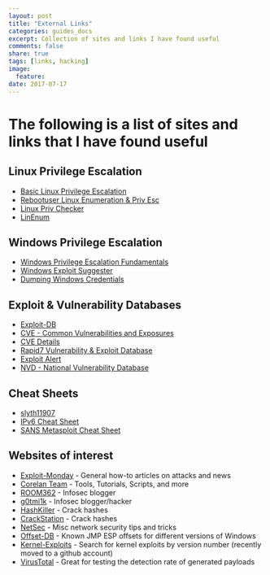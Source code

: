 ```yaml
---
layout: post
title: "External Links"
categories: guides_docs
excerpt: Collection of sites and links I have found useful
comments: false
share: true
tags: [links, hacking]
image:
  feature:
date: 2017-07-17
---
```

# The following is a list of sites and links that I have found useful
## Linux Privilege Escalation
* [Basic Linux Privilege Escalation](https://blog.g0tmi1k.com/2011/08/basic-linux-privilege-escalation/)<br />
* [Rebootuser Linux Enumeration & Priv Esc](https://www.rebootuser.com/?p=1623)
* [Linux Priv Checker](https://github.com/sleventyeleven/linuxprivchecker)<br />
* [LinEnum](https://github.com/rebootuser/LinEnum)

## Windows Privilege Escalation
* [Windows Privilege Escalation Fundamentals](http://www.fuzzysecurity.com/tutorials/16.html)<br />
* [Windows Exploit Suggester](https://github.com/GDSSecurity/Windows-Exploit-Suggester)<br />
* [Dumping Windows Credentials](https://www.securusglobal.com/community/2013/12/20/dumping-windows-credentials/)<br />

## Exploit & Vulnerability Databases
* [Exploit-DB](https://www.exploit-db.com/)<br />
* [CVE - Common Vulnerabilities and Exposures](https://cve.mitre.org/find/index.html)<br />
* [CVE Details](http://www.cvedetails.com/)<br />
* [Rapid7 Vulnerability & Exploit Database](https://www.rapid7.com/db/)<br />
* [Exploit Alert](http://www.exploitalert.com/)<br />
* [NVD - National Vulnerability Database](https://nvd.nist.gov/)

## Cheat Sheets
* [slyth11907](https://github.com/slyth11907/Cheatsheets)<br />
* [IPv6 Cheat Sheet](http://www.roesen.org/files/ipv6_cheat_sheet.pdf)<br />
* [SANS Metasploit Cheat Sheet](https://blogs.sans.org/pen-testing/files/2017/02/MetasploitCheatsheet2.0.pdf)

## Websites of interest
* [Exploit-Monday](http://www.exploit-monday.com/) - General how-to articles on attacks and news<br />
* [Corelan Team](https://www.corelan.be/index.php/articles/) - Tools, Tutorials, Scripts, and more<br />
* [ROOM362](https://room362.com/) - Infosec blogger<br />
* [g0tmi1k](https://blog.g0tmi1k.com/) - Infosec blogger/hacker<br />
* [HashKiller](https://hashkiller.co.uk/ntlm-decrypter.aspx) - Crack hashes<br />
* [CrackStation](https://crackstation.net/) - Crack hashes<br />
* [NetSec](https://netsec.ws/) - Misc network security tips and tricks<br />
* [Offset-DB](http://offset-db.com/) - Known JMP ESP offsets for different versions of Windows<br />
* [Kernel-Exploits](https://github.com/lucyoa/kernel-exploits) - Search for kernel exploits by version number (recently moved to a github account)<br />
* [VirusTotal](https://www.virustotal.com) - Great for testing the detection rate of generated payloads<br />
